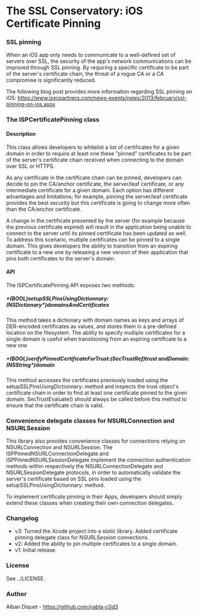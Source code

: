 The SSL Conservatory: iOS Certificate Pinning
=============================================


### SSL pinning

When an iOS app only needs to communicate to a well-defined set of servers
over SSL, the security of the app's network communications can be improved
through SSL pinning. By requiring a specific certificate to be part of the
server's certificate chain, the threat of a rogue CA or a CA compromise is
significantly reduced.

The following blog post provides more information regarding SSL pinning on
iOS: https://www.isecpartners.com/news-events/news/2013/february/ssl-pinning-on-ios.aspx


### The ISPCertificatePinning class

#### Description

This class allows developers to whitelist a list of certificates for a given
domain in order to require at least one these "pinned" certificates to be part
of the server's certificate chain received when connecting to the domain over
SSL or HTTPS.

As any certificate in the certificate chain can be pinned, developers can
decide to pin the CA/anchor certificate, the server/leaf certificate, or any
intermediate certificate for a given domain. Each option has different
advantages and limitations; for example, pinning the server/leaf certificate
provides the best security but this certificate is going to change more often
than the CA/anchor certificate.

A change in the certificate presented by the server (for example because the
previous certificate expired) will result in the application being unable to
connect to the server until its pinned certificate has been updated as well.
To address this scenario, multiple certificates can be pinned to a single
domain. This gives developers the ability to transition from an expiring
certificate to a new one by releasing a new version of their application that
pins both certificates to the server's domain.


#### API

The ISPCertificatePinning API exposes two methods:

##### +(BOOL)setupSSLPinsUsingDictionnary:(NSDictionary*)domainsAndCertificates
This method takes a dictionary with domain names as keys and arrays of
DER-encoded certificates as values, and stores them in a pre-defined location on
the filesystem. The ability to specify multiple certificates for a single
domain is useful when transitioning from an expiring certificate to a new one

##### +(BOOL)verifyPinnedCertificateForTrust:(SecTrustRef)trust andDomain:(NSString*)domain
This method accesses the certificates previously loaded using the
setupSSLPinsUsingDictionnary: method and inspects the trust object's
certificate chain in order to find at least one certificate pinned to the
given domain. SecTrustEvaluate() should always be called before this method to
ensure that the certificate chain is valid.


### Convenience delegate classes for NSURLConnection and NSURLSession

This library also provides convenience classes for connections relying on
NSURLConnection and NSURLSession. The ISPPinnedNSURLConnectionDelegate and
ISPPinnedNSURLSessionDelegate implement the connection authentication methods
within respectively the NSURLConnectionDelegate and NSURLSessionDelegate
protocols, in order to automatically validate the server's certificate based on
SSL pins loaded using the setupSSLPinsUsingDictionnary: method.

To implement certificate pinning in their Apps, developers should simply extend
these classes when creating their own connection delegates.


### Changelog

* v3: Turned the Xcode project into a static library.
      Added certificate pinning delegate class for NSURLSession connections.
* v2: Added the ability to pin multiple certificates to a single domain.
* v1: Initial release.


### License

See ../LICENSE.


### Author

Alban Diquet - https://github.com/nabla-c0d3

